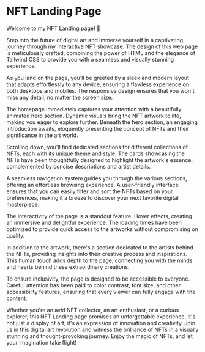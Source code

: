 # NFT Landing Page

Welcome to my NFT Landing page! 🚀

Step into the future of digital art and immerse yourself in a captivating journey through my interactive NFT showcase. The design of this web page is meticulously crafted, combining the power of HTML and the elegance of Tailwind CSS to provide you with a seamless and visually stunning experience.

As you land on the page, you'll be greeted by a sleek and modern layout that adapts effortlessly to any device, ensuring a flawless experience on both desktops and mobiles. The responsive design ensures that you won't miss any detail, no matter the screen size.

The homepage immediately captures your attention with a beautifully animated hero section. Dynamic visuals bring the NFT artwork to life, making you eager to explore further. Beneath the hero section, an engaging introduction awaits, eloquently presenting the concept of NFTs and their significance in the art world.

Scrolling down, you'll find dedicated sections for different collections of NFTs, each with its unique theme and style. The cards showcasing the NFTs have been thoughtfully designed to highlight the artwork's essence, complemented by concise descriptions and artist details.

A seamless navigation system guides you through the various sections, offering an effortless browsing experience. A user-friendly interface ensures that you can easily filter and sort the NFTs based on your preferences, making it a breeze to discover your next favorite digital masterpiece.

The interactivity of the page is a standout feature. Hover effects, creating an immersive and delightful experience. The loading times have been optimized to provide quick access to the artworks without compromising on quality.

In addition to the artwork, there's a section dedicated to the artists behind the NFTs, providing insights into their creative process and inspirations. This human touch adds depth to the page, connecting you with the minds and hearts behind these extraordinary creations.

To ensure inclusivity, the page is designed to be accessible to everyone. Careful attention has been paid to color contrast, font size, and other accessibility features, ensuring that every viewer can fully engage with the content.

Whether you're an avid NFT collector, an art enthusiast, or a curious explorer, this NFT Landing page promises an unforgettable experience. It's not just a display of art; it's an expression of innovation and creativity. Join us in this digital art revolution and witness the brilliance of NFTs in a visually stunning and thought-provoking journey. Enjoy the magic of NFTs, and let your imagination take flight! 